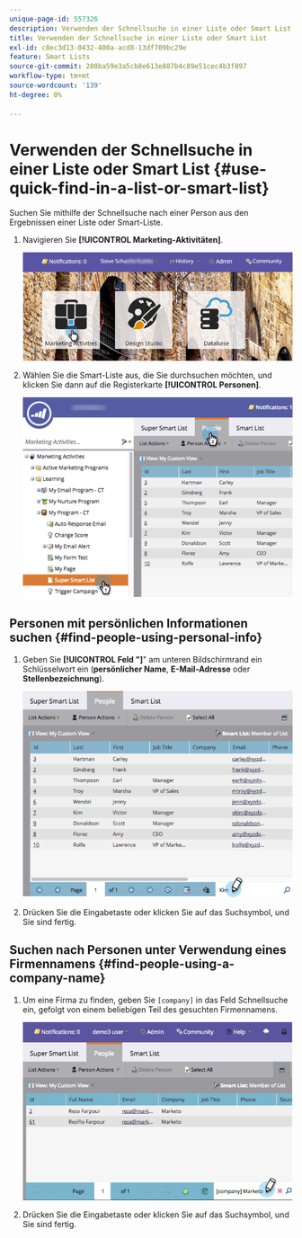 ```yaml
---
unique-page-id: 557326
description: Verwenden der Schnellsuche in einer Liste oder Smart List - Marketo-Dokumente - Produktdokumentation
title: Verwenden der Schnellsuche in einer Liste oder Smart List
exl-id: c8ec3d13-0432-400a-acd8-13df709bc29e
feature: Smart Lists
source-git-commit: 208ba59e3a5cb8e613e887b4c89e51cec4b3f897
workflow-type: tm+mt
source-wordcount: '139'
ht-degree: 0%

---
```


# Verwenden der Schnellsuche in einer Liste oder Smart List {#use-quick-find-in-a-list-or-smart-list}

Suchen Sie mithilfe der Schnellsuche nach einer Person aus den Ergebnissen einer Liste oder Smart-Liste.

1. Navigieren Sie **[!UICONTROL Marketing-Aktivitäten]**.

   ![](assets/login-marketing-activities.png)

1. Wählen Sie die Smart-Liste aus, die Sie durchsuchen möchten, und klicken Sie dann auf die Registerkarte **[!UICONTROL Personen]**.

   ![](assets/smartlistpeople.png)

## Personen mit persönlichen Informationen suchen {#find-people-using-personal-info}

1. Geben Sie **[!UICONTROL Feld &quot;]**&quot; am unteren Bildschirmrand ein Schlüsselwort ein (**persönlicher Name**, **E-Mail-Adresse** oder **Stellenbezeichnung**).

   ![](assets/searchpeople.png)

1. Drücken Sie die Eingabetaste oder klicken Sie auf das Suchsymbol, und Sie sind fertig.

## Suchen nach Personen unter Verwendung eines Firmennamens {#find-people-using-a-company-name}

1. Um eine Firma zu finden, geben Sie `[company]` in das Feld Schnellsuche ein, gefolgt von einem beliebigen Teil des gesuchten Firmennamens.

   ![](assets/supersmartlistsearch.jpg)

1. Drücken Sie die Eingabetaste oder klicken Sie auf das Suchsymbol, und Sie sind fertig.
